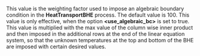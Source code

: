 This value is the weighting factor used to impose an algebraic boundary condition in the **HeatTransportBHE** process. The default value is 100. This value is only effective, when the option **\<use_algebraic_bc\>** is set to true. This value is multiplied with the max value of the column wise inner product and then imposed in the additional rows at the end of the linear equation system, so that the unknown temperatures at the top and bottom of the BHE are imposed with certain desired values.
